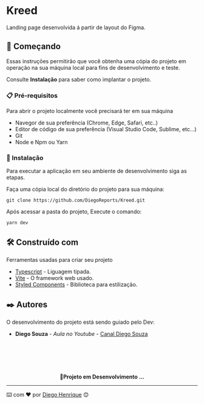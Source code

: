 # Kreed

Landing page desenvolvida á partir de layout do Figma.

## 🚀 Começando

Essas instruções permitirão que você obtenha uma cópia do projeto em operação na sua máquina local para fins de desenvolvimento e teste.

Consulte **Instalação** para saber como implantar o projeto.

### 📋 Pré-requisitos

Para abrir o projeto localmente você precisará ter em sua máquina

- Navegor de sua preferência (Chrome, Edge, Safari, etc..)
- Editor de código de sua preferência (Visual Studio Code, Sublime, etc...)
- Git
- Node e Npm ou Yarn

### 🔧 Instalação

Para executar a aplicação em seu ambiente de desenvolvimento siga as etapas.

Faça uma cópia local do diretório do projeto para sua máquina:

```
git clone https://github.com/DiegoReports/Kreed.git
```

Após acessar a pasta do projeto, Execute o comando:

```
yarn dev
```

## 🛠️ Construído com

Ferramentas usadas para criar seu projeto

- [Typescript](https://www.typescriptlang.org/) - Liguagem tipada.
- [Vite](https://vitejs.dev/) - O framework web usado.
- [Styled Components](https://styled-components.com/) - Biblioteca para estilização.

## ✒️ Autores

O desenvolvimento do projeto está sendo guiado pelo Dev:

- **Diego Souza** - _Aula no Youtube_ - [Canal Diego Souza](https://www.youtube.com/watch?v=h8mUkxCDT-g)

<br>
<br>
<br>
<br>
<strong>
<p align='center'>🚧Projeto em Desenvolvimento ...
</p>
</strong>

---

⌨️ com ❤️ por [Diego Henrique](https://www.linkedin.com/in/diego-henrique-sg) 😊
